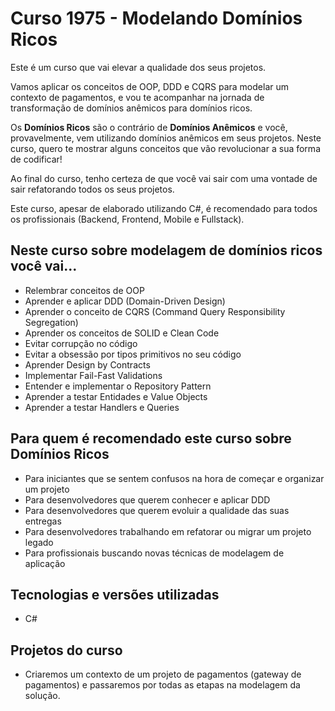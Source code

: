 # Curso 1975 - Modelando Domínios Ricos
Este é um curso que vai elevar a qualidade dos seus projetos. 

Vamos aplicar os conceitos de OOP, DDD e CQRS para modelar um contexto de pagamentos, e vou te acompanhar na jornada de transformação de domínios anêmicos para domínios ricos.

Os **Domínios Ricos** são o contrário de **Domínios Anêmicos** e você, provavelmente, vem utilizando domínios anêmicos em seus projetos. Neste curso, quero te mostrar alguns conceitos que vão revolucionar a sua forma de codificar! 

Ao final do curso, tenho certeza de que você vai sair com uma vontade de sair refatorando todos os seus projetos.

Este curso, apesar de elaborado utilizando C#, é recomendado para todos os profissionais (Backend, Frontend, Mobile e Fullstack).

## Neste curso sobre modelagem de domínios ricos você vai...

*   Relembrar conceitos de OOP
*   Aprender e aplicar DDD (Domain-Driven Design)
*   Aprender o conceito de CQRS (Command Query Responsibility Segregation)
*   Aprender os conceitos de SOLID e Clean Code
*   Evitar corrupção no código
*   Evitar a obsessão por tipos primitivos no seu código
*   Aprender Design by Contracts
*   Implementar Fail-Fast Validations
*   Entender e implementar o Repository Pattern
*   Aprender a testar Entidades e Value Objects
*   Aprender a testar Handlers e Queries

## Para quem é recomendado este curso sobre Domínios Ricos
*   Para iniciantes que se sentem confusos na hora de começar e organizar um projeto
*   Para desenvolvedores que querem conhecer e aplicar DDD
*   Para desenvolvedores que querem evoluir a qualidade das suas entregas
*   Para desenvolvedores trabalhando em refatorar ou migrar um projeto legado
*   Para profissionais buscando novas técnicas de modelagem de aplicação

## Tecnologias e versões utilizadas
*   C#

## Projetos do curso
*   Criaremos um contexto de um projeto de pagamentos (gateway de pagamentos) e passaremos por todas as etapas na modelagem da solução.